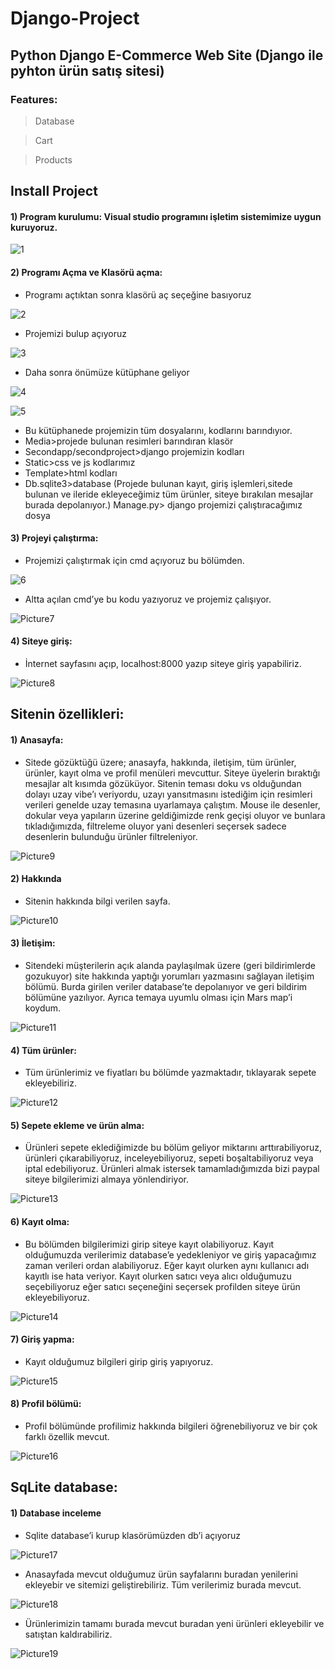 # Django-Project

## Python Django E-Commerce Web Site (Django ile pyhton ürün satış sitesi)

### Features:
> Database

> Cart

> Products

## Install Project




#### 1)	Program kurulumu: Visual studio programını işletim sistemimize uygun kuruyoruz.

![1](https://user-images.githubusercontent.com/40443383/190001635-8ce64f63-5f6f-4929-8381-be46a4c0798d.png)

 
#### 2)	Programı Açma ve Klasörü açma:
- Programı açtıktan sonra klasörü aç seçeğine basıyoruz

![2](https://user-images.githubusercontent.com/40443383/190001669-daf80dda-3e61-4b7c-b42e-f8eb690530e0.png)



- Projemizi bulup açıyoruz
 
![3](https://user-images.githubusercontent.com/40443383/190001717-8d00acc0-7c7a-40b8-8d9f-58d7aa5f3b2d.png)

- Daha sonra önümüze kütüphane geliyor

 
![4](https://user-images.githubusercontent.com/40443383/190001727-4ee9be5b-7aa2-4e2a-ae90-f00d7197ed04.png)

![5](https://user-images.githubusercontent.com/40443383/190001792-26fae939-6ef4-4c91-af43-59e6a81f631a.png)

 
- Bu kütüphanede projemizin tüm dosyalarını, kodlarını barındıyıor.
- Media>projede bulunan resimleri barındıran klasör
- Secondapp/secondproject>django projemizin kodları
- Static>css ve js kodlarımız
- Template>html kodları
- Db.sqlite3>database (Projede bulunan kayıt, giriş işlemleri,sitede bulunan ve ileride ekleyeceğimiz tüm ürünler, siteye bırakılan mesajlar burada depolanıyor.)
Manage.py> django projemizi çalıştıracağımız dosya


#### 3)	Projeyi çalıştırma:
- Projemizi çalıştırmak için cmd açıyoruz bu bölümden.

![6](https://user-images.githubusercontent.com/40443383/190001865-de74bdc9-7593-4181-8dd3-f3543a1ab255.png)


- Altta açılan cmd’ye bu kodu yazıyoruz ve projemiz çalışıyor.

 
![Picture7](https://user-images.githubusercontent.com/40443383/190001902-59afd02c-ef66-40d0-9911-91e4c8ef26e2.png)



#### 4)	Siteye giriş:

- İnternet sayfasını açıp, localhost:8000 yazıp siteye giriş yapabiliriz.
 
![Picture8](https://user-images.githubusercontent.com/40443383/190001933-d56f35c7-db02-41e1-9867-d441adc86872.png)






## Sitenin özellikleri:

#### 1)	Anasayfa:

- Sitede gözüktüğü üzere; anasayfa, hakkında, iletişim, tüm ürünler, ürünler, kayıt olma ve profil menüleri mevcuttur. Siteye üyelerin bıraktığı mesajlar alt kısımda gözüküyor. Sitenin teması doku vs olduğundan dolayı uzay vibe’ı veriyordu, uzayı yansıtmasını istediğim için resimleri verileri genelde uzay temasına uyarlamaya çalıştım. Mouse ile desenler, dokular veya yapıların üzerine geldiğimizde renk geçişi oluyor ve bunlara tıkladığımızda, filtreleme oluyor yani desenleri seçersek sadece desenlerin bulunduğu ürünler filtreleniyor.

![Picture9](https://user-images.githubusercontent.com/40443383/190001972-602bab46-1008-4755-b2c8-57ca69a9fe2e.png)

#### 2)	Hakkında
- Sitenin hakkında bilgi verilen sayfa.

![Picture10](https://user-images.githubusercontent.com/40443383/190002185-92f55ca9-92fd-4497-8f27-201a22e907dd.png)

#### 3)	İletişim:
- Sitendeki müşterilerin açık alanda paylaşılmak üzere (geri bildirimlerde gozukuyor) site hakkında yaptığı yorumları yazmasını sağlayan iletişim bölümü. Burda girilen veriler database’te depolanıyor ve geri bildirim bölümüne yazılıyor. Ayrıca temaya uyumlu olması için Mars map’i koydum.
 
![Picture11](https://user-images.githubusercontent.com/40443383/190002225-86438438-d03e-4f0a-97ef-46f24e428c33.png)

 
#### 4)	Tüm ürünler:
- Tüm ürünlerimiz ve fiyatları bu bölümde yazmaktadır, tıklayarak sepete ekleyebiliriz.

![Picture12](https://user-images.githubusercontent.com/40443383/190002248-f6b7d088-c337-45a3-b8d0-378d89ebddae.png)


#### 5)	Sepete ekleme ve ürün alma:

- Ürünleri sepete eklediğimizde bu bölüm geliyor miktarını arttırabiliyoruz, ürünleri çıkarabiliyoruz, inceleyebiliyoruz, sepeti boşaltabiliyoruz veya iptal edebiliyoruz. Ürünleri almak istersek tamamladığımızda bizi paypal siteye bilgilerimizi almaya yönlendiriyor.

![Picture13](https://user-images.githubusercontent.com/40443383/190002287-03ac9663-e49a-4507-bf1c-24836a2e4eea.png)

#### 6)	Kayıt olma:

- Bu bölümden bilgilerimizi girip siteye kayıt olabiliyoruz. Kayıt olduğumuzda verilerimiz database’e yedekleniyor ve giriş yapacağımız zaman verileri ordan alabiliyoruz. Eğer kayıt olurken aynı kullanıcı adı kayıtlı ise hata veriyor. Kayıt olurken satıcı veya alıcı olduğumuzu seçebiliyoruz eğer satıcı seçeneğini seçersek profilden siteye ürün ekleyebiliyoruz.

![Picture14](https://user-images.githubusercontent.com/40443383/190002346-87c2af01-2eb8-473e-bd7a-02d5591d8d81.png)

 

#### 7)	Giriş yapma:

- Kayıt olduğumuz bilgileri girip giriş yapıyoruz.

 ![Picture15](https://user-images.githubusercontent.com/40443383/190002359-aadf87ad-1adf-475c-af9c-8ba8d980964f.png)



#### 8)	Profil bölümü:
- Profil bölümünde profilimiz hakkında bilgileri öğrenebiliyoruz ve bir çok farklı özellik mevcut.
 
![Picture16](https://user-images.githubusercontent.com/40443383/190002380-e87595f9-fff7-4488-a12c-0f84c0fb86b3.png)


## SqLite database:

#### 1)	Database inceleme
- Sqlite database’i kurup klasörümüzden db’i açıyoruz
 
![Picture17](https://user-images.githubusercontent.com/40443383/190002416-bdf9dab4-1f6b-4df5-bc7c-0c59b6dbdda0.png)

- Anasayfada mevcut olduğumuz ürün sayfalarını buradan yenilerini ekleyebir ve sitemizi geliştirebiliriz. Tüm verilerimiz burada mevcut.
 
![Picture18](https://user-images.githubusercontent.com/40443383/190002441-82f4d800-fda8-4efd-919b-23b27250ee65.png)


- Ürünlerimizin tamamı burada mevcut buradan yeni ürünleri ekleyebilir ve satıştan kaldırabiliriz.
 
![Picture19](https://user-images.githubusercontent.com/40443383/190002459-04a36214-23f3-4011-9471-3c6e0762600a.png)


